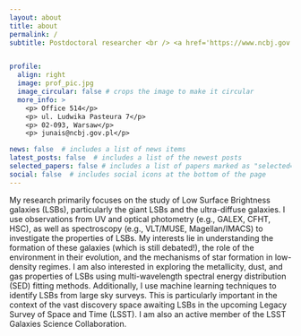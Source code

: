 ```yaml
---
layout: about
title: about
permalink: /
subtitle: Postdoctoral researcher <br /> <a href='https://www.ncbj.gov.pl/en/bp4'>NCBJ, Poland</a> <br /> <hr>


profile:
  align: right
  image: prof_pic.jpg
  image_circular: false # crops the image to make it circular
  more_info: >
    <p> Office 514</p>
    <p> ul. Ludwika Pasteura 7</p>
    <p> 02-093, Warsaw</p>
    <p> junais@ncbj.gov.pl</p>

news: false  # includes a list of news items
latest_posts: false  # includes a list of the newest posts
selected_papers: false # includes a list of papers marked as "selected={true}"
social: false  # includes social icons at the bottom of the page
---
```

<!-- I am interested in studying low surface brightness galaxies (LSBs). Their formation and evolution are still debated questions in the extragalactic community. I use observational data (UV, optical) of LSBs, in combination with galaxy evolution models to constrain their properties (e.g., star formation, environmental interactions). During my postdoc at NCBJ, I am working with the ASTROdust group (led by Katarzyna Małek) to characterize the dust attenuation in a large sample of galaxies observed by Herschel. I am also an active member of the LSST Galaxies Science Collaboration, with a special focus on low surface brightness science. -->

My research primarily focuses on the study of Low Surface Brightness galaxies (LSBs), particularly the giant LSBs and the ultra-diffuse galaxies. I use observations from UV and optical photometry (e.g., GALEX, CFHT, HSC), as well as spectroscopy (e.g., VLT/MUSE, Magellan/IMACS) to investigate the properties of LSBs. My interests lie in understanding the formation of these galaxies (which is still debated!), the role of the environment in their evolution, and the mechanisms of star formation in low-density regimes. I am also interested in exploring the metallicity, dust, and gas properties of LSBs using multi-wavelength spectral energy distribution (SED) fitting methods. Additionally, I use machine learning techniques to identify LSBs from large sky surveys. This is particularly important in the context of the vast discovery space awaiting LSBs in the upcoming Legacy Survey of Space and Time (LSST). I am also an active member of the LSST Galaxies Science Collaboration.
<!-- [LSST Galaxies Science Collaboration](https://sites.google.com/view/lsstgsc). -->
